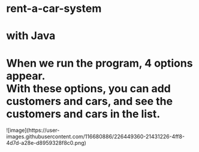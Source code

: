 # rent-a-car-system
# with Java
<h1> When we run the program, 4 options appear. <br> With these options, you can add customers and cars, and see the customers and cars in the list. </h1>
![image](https://user-images.githubusercontent.com/116680886/226449360-21431226-4ff8-4d7d-a28e-d8959328f8c0.png)
